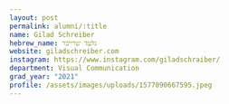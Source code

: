 ```yaml
---
layout: post
permalink: alumni/:title
name: Gilad Schreiber
hebrew_name: גלעד שרייבר
website: giladschreiber.com
instagram: https://www.instagram.com/giladschraiber/
department: Visual Communication
grad_year: "2021"
profile: /assets/images/uploads/1577090667595.jpeg
---
```


